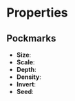 

# Properties


## Pockmarks

- **Size**: 
- **Scale**: 
- **Depth**: 
- **Density**: 
- **Invert**: 
- **Seed**: 



